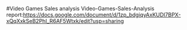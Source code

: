 #Video Games Sales analysis
Video-Games-Sales-Analysis report:https://docs.google.com/document/d/1zp_bdgiqyAxKUDI7BPX-xQqXxkSeB2PhI_R6AF5Wtxk/edit?usp=sharing
